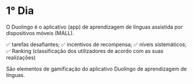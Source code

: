# 1° Dia

O Duolingo é o aplicativo (app) de aprendizagem de línguas assistida por dispositivos móveis (MALL).

✅ tarefas desafiantes; 
✅ incentivos de recompensa; 
✅ níveis sistemáticos;
✅ Ranking (classificação dos utilizadores de acordo com as suas realizações) 

São elementos de gamificação do aplicativo Duolingo de aprendizagem de línguas.
